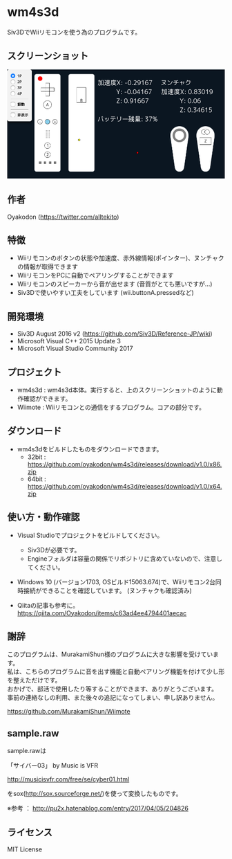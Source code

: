 ﻿# wm4s3d

Siv3DでWiiリモコンを使う為のプログラムです。

## スクリーンショット

![スクリーンショット](docs/ss.png "スクリーンショット")

## 作者

Oyakodon (<https://twitter.com/alltekito>)

## 特徴

- Wiiリモコンのボタンの状態や加速度、赤外線情報(ポインター)、ヌンチャクの情報が取得できます
- WiiリモコンをPCに自動でペアリングすることができます
- Wiiリモコンのスピーカーから音が出せます (音質がとても悪いですが...)
- Siv3Dで使いやすい工夫をしています (wii.buttonA.pressedなど)

## 開発環境

- Siv3D August 2016 v2 (<https://github.com/Siv3D/Reference-JP/wiki>)
- Microsoft Visual C++ 2015 Update 3
- Microsoft Visual Studio Community 2017

## プロジェクト

- wm4s3d : wm4s3d本体。実行すると、上のスクリーンショットのように動作確認ができます。
- Wiimote : Wiiリモコンとの通信をするプログラム。コアの部分です。

## ダウンロード

- wm4s3dをビルドしたものをダウンロードできます。
  - 32bit : <https://github.com/oyakodon/wm4s3d/releases/download/v1.0/x86.zip>
  - 64bit : <https://github.com/oyakodon/wm4s3d/releases/download/v1.0/x64.zip>

## 使い方・動作確認

- Visual Studioでプロジェクトをビルドしてください。
  - Siv3Dが必要です。
  - Engineフォルダは容量の関係でリポジトリに含めていないので、注意してください。

- Windows 10 (バージョン1703, OSビルド15063.674)で、Wiiリモコン2台同時接続ができることを確認しています。 (ヌンチャクも確認済み)

- Qiitaの記事も参考に。 <https://qiita.com/Oyakodon/items/c63ad4ee4794401aecac>

## 謝辞

このプログラムは、MurakamiShun様のプログラムに大きな影響を受けています。  
私は、こちらのプログラムに音を出す機能と自動ペアリング機能を付けて少し形を整えただけです。  
おかげで、部活で使用したり等することができます、ありがとうございます。  
事前の連絡なしの利用、また後々の追記になってしまい、申し訳ありません。  
  
<https://github.com/MurakamiShun/Wiimote>  

## sample.raw

sample.rawは

「サイバー03」 by Music is VFR

<http://musicisvfr.com/free/se/cyber01.html>

をsox(<http://sox.sourceforge.net/>)を使って変換したものです。

※参考 ： <http://pu2x.hatenablog.com/entry/2017/04/05/204826>

## ライセンス

MIT License

